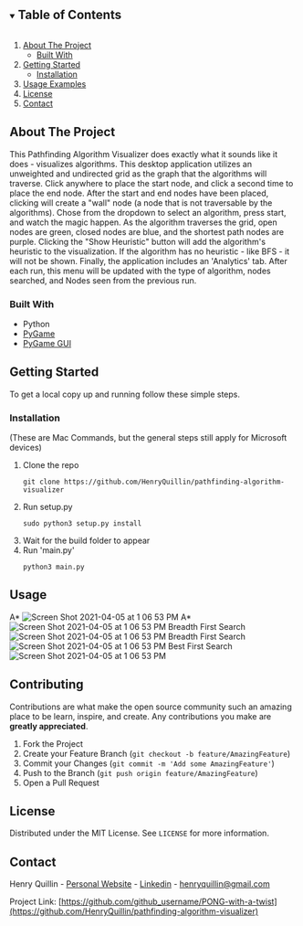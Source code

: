<!-- TABLE OF CONTENTS -->
<details open="open">
  <summary><h2 style="display: inline-block">Table of Contents</h2></summary>
  <ol>
    <li>
      <a href="#about-the-project">About The Project</a>
      <ul>
        <li><a href="#built-with">Built With</a></li>
      </ul>
    </li>
    <li>
      <a href="#getting-started">Getting Started</a>
      <ul>
        <li><a href="#installation">Installation</a></li>
      </ul>
    </li>
    <li><a href="#usage">Usage Examples</a></li>
    <li><a href="#license">License</a></li>
    <li><a href="#contact">Contact</a></li>
  </ol>
</details>



<!-- ABOUT THE PROJECT -->
## About The Project

This Pathfinding Algorithm Visualizer does exactly what it sounds like it does - visualizes algorithms. This desktop application utilizes an unweighted and undirected grid as the graph that the algorithms will traverse. Click anywhere to place the start node, and click a second time to place the end node. After the start and end nodes have been placed, clicking will create a "wall" node (a node that is not traversable by the algorithms). Chose from the dropdown to select an algorithm, press start, and watch the magic happen. As the algorithm traverses the grid, open nodes are green, closed nodes are blue, and the shortest path nodes are purple. Clicking the "Show Heuristic" button will add the algorithm's heuristic to the visualization. If the algorithm has no heuristic - like BFS - it will not be shown. Finally, the application includes an 'Analytics' tab. After each run, this menu will be updated with the type of algorithm, nodes searched, and Nodes seen from the previous run.

### Built With

* Python
* [PyGame](http://pygame-gui.readthedocs.io)
* [PyGame GUI](https://pygame-gui.readthedocs.io/en/latest/)


<!-- GETTING STARTED -->
## Getting Started

To get a local copy up and running follow these simple steps.


### Installation 

(These are Mac Commands, but the general steps still apply for Microsoft devices)

1. Clone the repo
   ```
   git clone https://github.com/HenryQuillin/pathfinding-algorithm-visualizer
   ```
2. Run setup.py 
   ```
   sudo python3 setup.py install
   ```
6. Wait for the build folder to appear 
8. Run 'main.py'
   ```
   python3 main.py
   ``` 


<!-- USAGE EXAMPLES -->
## Usage 
A*
![Screen Shot 2021-04-05 at 1 06 53 PM](screenshots/astar.png)
A*
![Screen Shot 2021-04-05 at 1 06 53 PM](screenshots/astar2.png)
Breadth First Search 
![Screen Shot 2021-04-05 at 1 06 53 PM](screenshots/bfs.png)
Breadth First Search 
![Screen Shot 2021-04-05 at 1 06 53 PM](screenshots/bfs2.png)
Best First Search 
![Screen Shot 2021-04-05 at 1 06 53 PM](screenshots/bestfs.png)


<!-- CONTRIBUTING -->
## Contributing

Contributions are what make the open source community such an amazing place to be learn, inspire, and create. Any contributions you make are **greatly appreciated**.

1. Fork the Project
2. Create your Feature Branch (`git checkout -b feature/AmazingFeature`)
3. Commit your Changes (`git commit -m 'Add some AmazingFeature'`)
4. Push to the Branch (`git push origin feature/AmazingFeature`)
5. Open a Pull Request



<!-- LICENSE -->
## License

Distributed under the MIT License. See `LICENSE` for more information.



<!-- CONTACT -->
## Contact

Henry Quillin - [Personal Website](https://henryquillin.github.io) - [Linkedin](https://www.linkedin.com/in/henry-quillin-014919204/) - henryquillin@gmail.com

Project Link: [https://github.com/github_username/PONG-with-a-twist](https://github.com/HenryQuillin/pathfinding-algorithm-visualizer)


<!-- MARKDOWN LINKS & IMAGES -->
<!-- https://www.markdownguide.org/basic-syntax/#reference-style-links -->
[contributors-shield]: https://img.shields.io/github/contributors/github_username/repo.svg?style=for-the-badge
[contributors-url]: https://github.com/github_username/repo/graphs/contributors
[forks-shield]: https://img.shields.io/github/forks/github_username/repo.svg?style=for-the-badge
[forks-url]: https://github.com/github_username/repo/network/members
[stars-shield]: https://img.shields.io/github/stars/github_username/repo.svg?style=for-the-badge
[stars-url]: https://github.com/github_username/repo/stargazers
[issues-shield]: https://img.shields.io/github/issues/github_username/repo.svg?style=for-the-badge
[issues-url]: https://github.com/github_username/repo/issues
[license-shield]: https://img.shields.io/github/license/github_username/repo.svg?style=for-the-badge
[license-url]: https://github.com/github_username/repo/blob/master/LICENSE.txt
[linkedin-shield]: https://img.shields.io/badge/-LinkedIn-black.svg?style=for-the-badge&logo=linkedin&colorB=555
[linkedin-url]: https://linkedin.com/in/github_username
